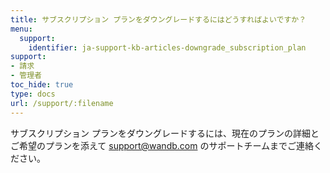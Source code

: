 ```yaml
---
title: サブスクリプション プランをダウングレードするにはどうすればよいですか？
menu:
  support:
    identifier: ja-support-kb-articles-downgrade_subscription_plan
support:
- 請求
- 管理者
toc_hide: true
type: docs
url: /support/:filename
---
```


サブスクリプション プランをダウングレードするには、現在のプランの詳細とご希望のプランを添えて support@wandb.com のサポートチームまでご連絡ください。